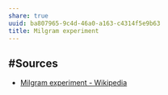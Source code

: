 ```yaml
---
share: true
uuid: ba807965-9c4d-46a0-a163-c4314f5e9b63
title: Milgram experiment
---
```

## #Sources

* [Milgram experiment - Wikipedia](https://en.wikipedia.org/wiki/Milgram_experiment)